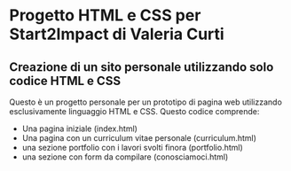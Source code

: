 # Progetto HTML e CSS per Start2Impact di Valeria Curti

## Creazione di un sito personale utilizzando solo codice HTML e CSS

Questo è un progetto personale per un prototipo di pagina web utilizzando esclusivamente linguaggio HTML e CSS.
Questo codice comprende:

* Una pagina iniziale (index.html)
* Una pagina con un curriculum vitae personale (curriculum.html)
* una sezione portfolio con i lavori svolti finora (portfolio.html)
* una sezione con form da compilare (conosciamoci.html)
